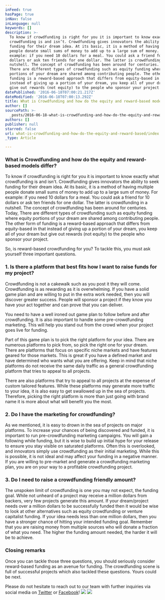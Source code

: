 ```yaml
---
inFeed: true
hasPage: true
inNav: false
inLanguage: null
keywords: []
description: >-
  To know if crowdfunding is right for you it is important to know exactly what
  crowdfunding is and isn’t. Crowdfunding gives innovators the ability to seek
  funding for their dream idea. At its basic, it is a method of having multiple
  people donate small sums of money to add up to a large sum of money. For
  example: if you need 10 dollars for a meal. You could ask a friend for 10
  dollars or ask ten friends for one dollar. The latter is crowdfunding in a
  nutshell. The concept of crowdfunding has been around for centuries. Today,
  There are different types of crowdfunding such as equity funding where equity
  portions of your dream are shared among contributing people. The other form of
  funding is a reward-based approach that differs from equity-based in that
  instead of giving up a portion of your dream, you keep all of your dream but
  give out rewards (not equity) to the people who sponsor your project.
datePublished: '2016-06-18T07:00:21.217Z'
dateModified: '2016-06-18T07:00:13.292Z'
title: What is Crowdfunding and how do the equity and reward-based models differ?
author: []
sourcePath: >-
  _posts/2016-06-18-what-is-crowdfunding-and-how-do-the-equity-and-reward-based.md
authors: []
publisher: null
starred: false
url: what-is-crowdfunding-and-how-do-the-equity-and-reward-based/index.html
_type: Article

---
```

### What is Crowdfunding and how do the equity and reward-based models differ?

To know if crowdfunding is right for you it is important to know exactly what crowdfunding is and isn't. Crowdfunding gives innovators the ability to seek funding for their dream idea. At its basic, it is a method of having multiple people donate small sums of money to add up to a large sum of money. For example: if you need 10 dollars for a meal. You could ask a friend for 10 dollars or ask ten friends for one dollar. The latter is crowdfunding in a nutshell. The concept of crowdfunding has been around for centuries. Today, There are different types of crowdfunding such as equity funding where equity portions of your dream are shared among contributing people. The other form of funding is a reward-based approach that differs from equity-based in that instead of giving up a portion of your dream, you keep all of your dream but give out rewards (not equity) to the people who sponsor your project.

So, is reward-based crowdfunding for you? To tackle this, you must ask yourself three important questions.

### 1\. Is there a platform that best fits how I want to raise funds for my project?

Crowdfunding is not a cakewalk such as you post it they will come. Crowdfunding is as rewarding as it is overwhelming. If you have a solid game plan and are willing to put in the extra work needed, then you will discover greater success. People will sponsor a project if they know you have your act together and can prove that you can deliver.

You need to have a well ironed out game plan to follow before and after crowdfunding. It is also important to handle some pre-crowdfunding marketing. This will help you stand out from the crowd when your project goes live for funding.

Part of this game plan is to pick the right platform for your idea. There are numerous platforms to pick from, so pick the right one for your dream. There are platforms that focus on specific niche markets and have features geared for those markets. This is great if you have a defined market and have determined who wants what you are offering. Keep in mind that niche platforms do not receive the same daily traffic as a general crowdfunding platform that tries to appeal to all projects.

There are also platforms that try to appeal to all projects at the expense of custom tailored features. While these platforms may generate more traffic to your idea, it is also easy to get swallowed up in the sea of projects. Therefore, picking the right platform is more than just going with brand name it is more about what will benefit you the most.

### 2\. Do I have the marketing for crowdfunding?

As we mentioned, it is easy to drown in the sea of projects on major platforms. To increase your chances of being discovered and funded, it is important to run pre-crowdfunding marketing campaigns. You will gain a following while funding, but it is wise to build up initial hype for your release to ensure you stay visible on saturated platforms. Often this is overlooked, and innovators simply use crowdfunding as their initial marketing. While this is possible, it is not ideal and may affect your funding in a negative manner. If you are willing to pre-market and generate a crowdfunding marketing plan, you are on your way to a profitable crowdfunding project.

### 3\. Do I need to raise a crowdfunding friendly amount?

The unspoken limit of crowdfunding is one you may not expect, the funding goal. While not unheard of a project may receive a million dollars from backers, very few projects generate this amount. If your dream/project needs over a million dollars to be successfully funded then it would be wise to look at other alternatives such as equity crowdfunding or venture capitalist funding. If your idea needs less than one million dollars, then you have a stronger chance of hitting your intended funding goal. Remember that you are raising money from multiple sources who will donate a fraction of what you need. The higher the funding amount needed, the harder it will be to achieve.

### Closing remarks

Once you can tackle those three questions, you should seriously consider reward-based funding as an avenue for funding. The crowdfunding scene is full of successful projects which also tackled these questions. Yours could be next.

Please do not hesitate to reach out to our team with further inquiries via social media on [Twitter][0] or [Facebook][1]!
![](https://the-grid-user-content.s3-us-west-2.amazonaws.com/99112e44-5936-47f8-8332-646a898c6bf5.jpg)
![](https://the-grid-user-content.s3-us-west-2.amazonaws.com/43262d9d-175f-4343-a24c-f522d521c0f3.jpg)

[0]: https://twitter.com/DreamsdotBuild
[1]: https://www.facebook.com/dreamsdotbuild